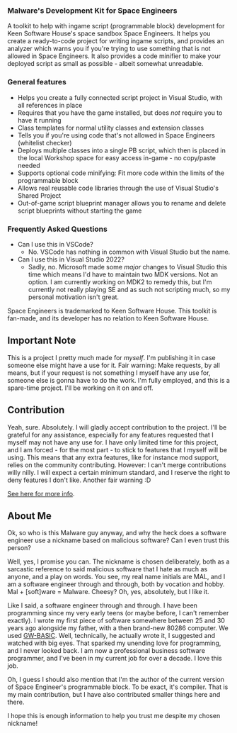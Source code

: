 ### Malware's Development Kit for Space Engineers

A toolkit to help with ingame script (programmable block) development for Keen Software House's space sandbox Space Engineers. It helps you create a ready-to-code project for writing ingame scripts, and provides an analyzer which warns you if you're trying to use something that is not allowed in Space Engineers. It also provides a code minifier to make your deployed script as small as possible - albeit somewhat unreadable.

### General features
* Helps you create a fully connected script project in Visual Studio, with all references in place
* Requires that you have the game installed, but does _not_ require you to have it running
* Class templates for normal utility classes and extension classes
* Tells you if you're using code that's not allowed in Space Engineers (whitelist checker)
* Deploys multiple classes into a single PB script, which then is placed in the local Workshop space for easy access in-game - no copy/paste needed
* Supports optional code minifying: Fit more code within the limits of the programmable block
* Allows real reusable code libraries through the use of Visual Studio's Shared Project
* Out-of-game script blueprint manager allows you to rename and delete script blueprints without starting the game

### Frequently Asked Questions
* Can I use this in VSCode?
  - No. VSCode has nothing in common with Visual Studio but the name.
* Can I use this in Visual Studio 2022?
  - Sadly, no. Microsoft made some _major_ changes to Visual Studio this time which means I'd have to maintain two MDK versions. Not an option. I am currently working on MDK2 to remedy this, but I'm currently not really playing SE and as such not scripting much, so my personal motivation isn't great.

Space Engineers is trademarked to Keen Software House. This toolkit is fan-made, and its developer has no relation to Keen Software House.

## Important Note
This is a project I pretty much made for _myself_. I'm publishing it in case someone else might have a use for it. Fair warning: Make requests, by all means, but if your request is not something I myself have any use for, someone else is gonna have to do the work. I'm fully employed, and this is a spare-time project. I'll be working on it on and off.

## Contribution
Yeah, sure. Absolutely. I will gladly accept contribution to the project. I'll be grateful for any assistance, especially for any features requested that I myself may not have any use for. I have only limited time for this project, and I am forced - for the most part - to stick to features that I myself will be using. This means that any extra features, like for instance mod support, relies on the community contributing. However: I can't merge contributions willy nilly. I will expect a certain minimum standard, and I reserve the right to deny features I don't like. Another fair warning :D

[See here for more info](https://github.com/malware-dev/MDK-SE/blob/master/CONTRIBUTING.md).

## About Me
Ok, so who is this Malware guy anyway, and why the heck does a software engineer use a nickname based on malicious software? Can I even trust this person?

Well, yes, I promise you can. The nickname is chosen deliberately, both as a sarcastic reference to said malicious software that I hate as much as anyone, and a play on words. You see, my real name initials are MAL, and I am a software engineer through and through, both by vocation and hobby. Mal + [soft]ware = Malware. Cheesy? Oh, yes, absolutely, but I like it.

Like I said, a software engineer through and through. I have been programming since my very early teens (or maybe before, I can't remember exactly). I wrote my first piece of software somewhere between 25 and 30 years ago alongside my father, with a then brand-new 80286 computer. We used [GW-BASIC](https://en.wikipedia.org/wiki/GW-BASIC). Well, technically, he actually wrote it, I suggested and watched with big eyes. That sparked my unending love for programming, and I never looked back. I am now a professional business software programmer, and I've been in my current job for over a decade. I love this job.

Oh, I guess I should also mention that I'm the author of the current version of Space Engineer's programmable block. To be exact, it's compiler. That is my main contribution, but I have also contributed smaller things here and there.

I hope this is enough information to help you trust me despite my chosen nickname!